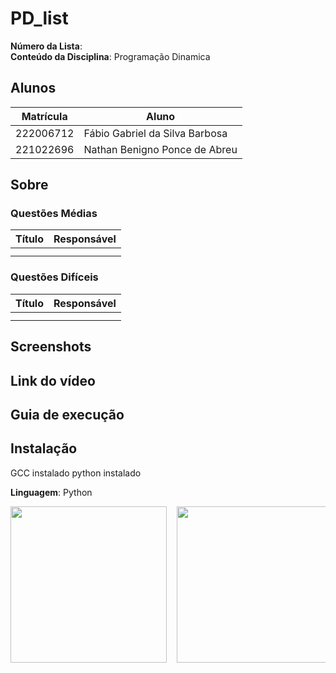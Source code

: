 # PD_list

**Número da Lista**: <br>
**Conteúdo da Disciplina**: Programação Dinamica<br>

## Alunos
|Matrícula | Aluno |
| -- | -- |
| 222006712 | Fábio Gabriel da Silva Barbosa |
| 221022696 | Nathan Benigno Ponce de Abreu |



## Sobre 


### Questões Médias
| Título | Responsável | 
| -- | -- | 
|  | 
| | 



### Questões Difíceis
| Título | Responsável | 
| -- | -- | 
|  | 
|  | 


## Screenshots
### []()




## Link do vídeo





## Guia de execução


## Instalação 
GCC instalado 
python instalado

**Linguagem**: Python <br>



<div style="display: flex; overflow-x: auto; gap: 16px;">
  <img src="image-1.png" width="250px" />
  <img src="image-2.png" width="250px" />
  <img src="image-3.png" width="250px" />
  <img src="image-4.png" width="250px" />
  <img src="image-5.png" width="250px" />
</div>

